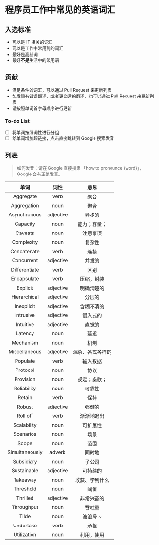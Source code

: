 # 程序员工作中常见的英语词汇

## 入选标准

- 可以是 IT 相关的词汇
- 可以是工作中常用到的词汇
- 最好是高频词
- 最好**不是**生活中的常用语

## 贡献

- 满足条件的词汇，可以通过 Pull Request 来更新列表
- 如发现有错误翻译，或者更合适的翻译，也可以通过 Pull Request 来更新列表
- 请按照单词首字母顺序进行更新

### To-do List

- [ ] 将单词按照词性进行分组
- [ ] 给单词增加超链接，点击直接跳转到 Google 搜索发音

## 列表

> 如何发音：请在 Google 直接搜索 「how to pronounce {word}」，Google 会有正确发音。

|      单词      |   词性    |       意思       |
| :------------: | :-------: | :--------------: |
|   Aggregate    |   verb    |       聚合       |
|  Aggregation   |   noun    |       聚合       |
|  Asynchronous  | adjective |      异步的      |
|    Capacity    |   noun    |   能力；容量；   |
|    Caveats     |   noun    |     注意事项     |
|   Complexity   |   noun    |      复杂性      |
|  Concatenate   |   verb    |       连接       |
|   Concurrent   | adjective |      并发的      |
| Differentiate  |   verb    |       区别       |
|  Encapsulate   |   verb    |    压缩，封装    |
|    Explicit    | adjective |    明确清楚的    |
|  Hierarchical  | adjective |      分层的      |
|   Inexplicit   | adjective |    含糊不清的    |
|   Intrusive    | adjective |     侵入式的     |
|   Intuitive    | adjective |      直觉的      |
|    Latency     |   noun    |       延迟       |
|   Mechanism    |   noun    |       机制       |
| Miscellaneous  | adjective | 混杂、各式各样的 |
|    Populate    |   verb    |     输入数据     |
|    Protocol    |   noun    |       协议       |
|   Provision    |   noun    |   规定；条款；   |
|  Reliability   |   noun    |      可靠性      |
|     Retain     |   verb    |       保持       |
|     Robust     | adjective |      强健的      |
|    Roll off    |   verb    |    渐渐地退出    |
|  Scalability   |   noun    |     可扩展性     |
|   Scenarios    |   noun    |       场景       |
|     Scope      |   noun    |       范围       |
| Simultaneously |  adverb   |      同时地      |
|   Subsidiary   |   noun    |      子公司      |
|  Sustainable   | adjective |     可持续的     |
|    Takeaway    |   noun    |  收获、学到什么  |
|   Threshold    |   noun    |       阈值       |
|    Thrilled    | adjective |    非常兴奋的    |
|   Throughput   |   noun    |      吞吐量      |
|     Tilde      |   noun    |     波浪号 ~     |
|   Undertake    |   verb    |       承担       |
|  Utilization   |   noun    |    利用，使用    |
